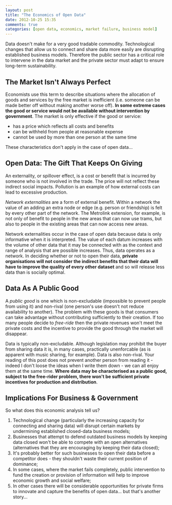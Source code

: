 ```yaml
---
layout: post
title: "The Economics of Open Data"
date: 2012-10-25 15:35
comments: true
categories: [open data, economics, market failure, business model]
---
```

Data doesn't make for a very good tradable commodity. Technological changes that allow us to connect and share data more easily are disrupting established business models. Therefore the public sector has a critical role to intervene in the data market and the private sector must adapt to ensure long-term sustainability.
<!--more-->

The Market Isn't Always Perfect
-------------------------------
Economists use this term to describe situations where the allocation of goods and services by the free market is inefficient (i.e. someone can be made better off without making another worse off). **In some extreme cases the good or service would not be available without intervention by government**. The market is only effective if the good or service:

*   has a price which reflects all costs and benefits
*   can be withheld from people at reasonable expense
*   cannot be used by more than one person at the same time

These characteristics don't apply in the case of open data...

Open Data: The Gift That Keeps On Giving
----------------------------------------
An externality, or spillover effect, is a cost or benefit that is incurred by someone who is not involved in the trade. The price will not reflect these indirect social impacts. Pollution is an example of how external costs can lead to excessive production.

_Network externalities_ are a form of external benefit. Within a network the value of an adding an extra node or edge (e.g. person or friendship) is felt by every other part of the network. The Metrolink extension, for example, is not only of benefit to people in the new areas that can now use trams, but also to people in the existing areas that can now access new areas.

Network externalities occur in the case of open data because data is only informative when it is interpreted. The value of each datum increases with the volume of other data that it may be connected with as the context and range of analysis that are possible increases. Thus, data operates as a network. In deciding whether or not to open their data, **private organisations will not consider the indirect benefits that their data will have to improve the quality of every other dataset** and so will release less data than is socially optimal.

Data As A Public Good
---------------------
A _public good_ is one which is non-excludable (impossible to prevent people from using it) and non-rival (one person's use doesn't not reduce availability to another). The problem with these goods is that consumers can take advantage without contributing sufficiently to their creation. If too many people decide to _free-ride_ then the private revenues won't meet the private costs and the incentive to provide the good through the market will disappear.

Data is typically non-excludable. Although legislation may prohibit the buyer from sharing data it is, in many cases, practically unenforcable (as is apparent with music sharing, for example). Data is also non-rival. Your reading of this post does not prevent another person from reading it - indeed I don't loose the ideas when I write them down - we can all enjoy them at the same time. **Where data may be characterised as a public good, subject to the free-rider problem, there won't be sufficient private incentives for production and distribution**.

Implications For Business & Government
--------------------------------------
So what does this economic analysis tell us?

1.  Technological change (particularly the increasing capacity for connecting and sharing data) will disrupt certain markets by undermining established closed-data business models;
2.  Businesses that attempt to defend outdated business models by keeping data closed won't be able to compete with an open alternatives (alternatives that they are encouraging by keeping their data closed);
3.  It's probably better for such businesses to open their data before a competitor does - they shouldn't waste their current position of dominance;
4.  In some cases, where the market fails completely, public intervention to fund the creation or provision of information will help to improve economic growth and social welfare;
5.  In other cases there will be considerable opportunities for private firms to innovate and capture the benefits of open data... but that's another story...

